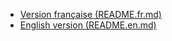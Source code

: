 - [Version française (README.fr.md)](README.fr.md)
- [English version (README.en.md)](README.en.md)

